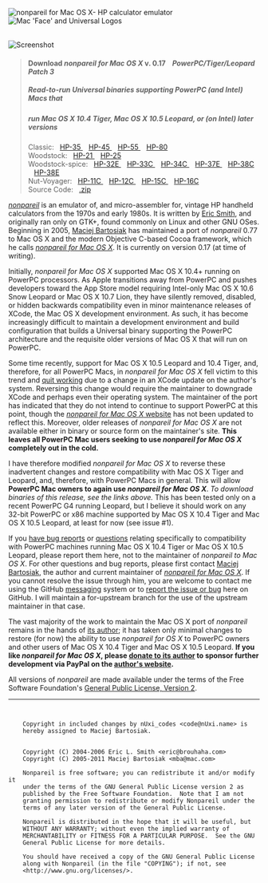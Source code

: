 ![nonpareil for Mac OS X- HP calculator emulator](/nUxiscode/nonpareil-osx-powerpc/raw/master/readme-header.png "nonpareil for Mac OS X- HP calculator emulator") &nbsp;&nbsp;&nbsp;&nbsp;&nbsp;&nbsp;&nbsp;&nbsp;&nbsp;&nbsp;&nbsp;&nbsp;&nbsp;&nbsp; ![Mac 'Face' and Universal Logos](http://www.bartosiak.org/nonpareil/index_files/MacOSX_Universal_60px.gif "Mac 'Face' and Universal Logos")  
&nbsp;  

![Screenshot](http://www.bartosiak.org/nonpareil/index_files/nonpareil-screenshot-small.png "Screenshot")  

> #### Download _nonpareil for Mac OS X_ v. 0.17&nbsp;&nbsp;&nbsp; _PowerPC/Tiger/Leopard Patch 3_  
> ##### Read-to-run Universal binaries supporting *PowerPC* (and Intel) Macs that  
> ##### run *Mac OS X 10.4 Tiger, Mac OS X 10.5 Leopard,* or (on Intel) later versions  
> Classic:&nbsp;&nbsp; 
[ HP-35 ](/downloads/nUxiscode/nonpareil-osx-powerpc/nonpareil-35.app.zip)&nbsp;&nbsp; 
[ HP-45 ](/downloads/nUxiscode/nonpareil-osx-powerpc/nonpareil-45.app.zip)&nbsp;&nbsp; 
[ HP-55 ](/downloads/nUxiscode/nonpareil-osx-powerpc/nonpareil-55.app.zip)&nbsp;&nbsp; 
[ HP-80 ](/downloads/nUxiscode/nonpareil-osx-powerpc/nonpareil-80.app.zip)  
> Woodstock:&nbsp;&nbsp; 
[ HP-21 ](/downloads/nUxiscode/nonpareil-osx-powerpc/nonpareil-21.app.zip)&nbsp;&nbsp; 
[ HP-25 ](/downloads/nUxiscode/nonpareil-osx-powerpc/nonpareil-25.app.zip)  
> Woodstock-spice:&nbsp;&nbsp; 
[ HP-32E ](/downloads/nUxiscode/nonpareil-osx-powerpc/nonpareil-32e.app.zip)&nbsp;&nbsp; 
[ HP-33C ](/downloads/nUxiscode/nonpareil-osx-powerpc/nonpareil-33c.app.zip)&nbsp;&nbsp; 
[ HP-34C ](/downloads/nUxiscode/nonpareil-osx-powerpc/nonpareil-34c.app.zip)&nbsp;&nbsp; 
[ HP-37E ](/downloads/nUxiscode/nonpareil-osx-powerpc/nonpareil-37e.app.zip)&nbsp;&nbsp; 
[ HP-38C ](/downloads/nUxiscode/nonpareil-osx-powerpc/nonpareil-38c.app.zip)&nbsp;&nbsp; 
[ HP-38E ](/downloads/nUxiscode/nonpareil-osx-powerpc/nonpareil-38e.app.zip)  
> Nut-Voyager:&nbsp;&nbsp; 
[ HP-11C ](/downloads/nUxiscode/nonpareil-osx-powerpc/nonpareil-11c.app.zip)&nbsp;&nbsp; 
[ HP-12C ](/downloads/nUxiscode/nonpareil-osx-powerpc/nonpareil-12c.app.zip)&nbsp;&nbsp; 
[ HP-15C ](/downloads/nUxiscode/nonpareil-osx-powerpc/nonpareil-15c.app.zip)&nbsp;&nbsp; 
[ HP-16C ](/downloads/nUxiscode/nonpareil-osx-powerpc/nonpareil-16c.app.zip)  
> Source Code:&nbsp;&nbsp; [.zip](http://github.com/nUxiscode/nonpareil-osx-powerpc/zipball/master)
&nbsp;

[_nonpareil_](http://nonpareil.brouhaha.com/) is an emulator of, and micro-assembler for, vintage HP handheld calculators from the 1970s and early 1980s.  It is written by [Eric Smith](http://www.brouhaha.com/~eric/), and originally ran only on GTK+, found commonly on Linux and other GNU OSes.  Beginning in 2005, [Maciej Bartosiak](http://www.bartosiak.org/) has maintained a port of _nonpareil_  0.77 to Mac OS X and the modern Objective C-based Cocoa framework, which he calls [_nonpareil for Mac OS X_](http://www.bartosiak.org/nonpareil/).  It is currently on version 0.17 (at time of writing).

Initially, _nonpareil for Mac OS X_ supported Mac OS X 10.4+ running on PowerPC processors.  As Apple transitions away from PowerPC and pushes developers toward the App Store model requiring Intel-only Mac OS X 10.6 Snow Leopard or Mac OS X 10.7 Lion, they have silently removed, disabled, or hidden backwards compatibility even in minor maintenance releases of XCode, the Mac OS X development environment.  As such, it has become increasingly difficult to maintain a development environment and build configuration that builds a Universal binary supporting the PowerPC architecture and the requisite older versions of Mac OS X that will run on PowerPC.

Some time recently, support for Mac OS X 10.5 Leopard and 10.4 Tiger, and, therefore, for all PowerPC Macs, in _nonpareil for Mac OS X_ fell victim to this trend and [quit working](http://gist.github.com/1151949#gistcomment-45972) due to a change in an XCode update on the author's system.  Reversing this change would require the maintainer to downgrade XCode and perhaps even their operating system.  The maintainer of the port has indicated that they do not intend to continue to support PowerPC at this point, though the [_nonpareil for Mac OS X_ website](http://www.bartosiak.org/nonpareil/) has not been updated to reflect this.  Moreover, older releases of _nonpareil for Mac OS X_ are not available either in binary or source form on the maintainer's site.  **This leaves all PowerPC Mac users seeking to use _nonpareil for Mac OS X_ completely out in the cold.**

I have therefore modified _nonpareil for Mac OS X_ to reverse these inadvertent changes and restore compatibility with Mac OS X Tiger and Leopard, and, therefore, with PowerPC Macs in general.  This will allow **PowerPC Mac owners to again use _nonpareil for Mac OS X_**.  _To download binaries of this release, see the links above._  This has been tested only on a recent PowerPC G4 running Leopard, but I believe it should work on any 32-bit PowerPC or x86 machine supported by Mac OS X 10.4 Tiger and Mac OS X 10.5 Leopard, at least for now (see issue #1).

If you [have bug reports](/nUxiscode/nonpareil-osx-powerpc/issues) or [questions](/inbox/new/nUxiscode) relating specifically to compatibility with PowerPC machines running Mac OS X 10.4 Tiger or Mac OS X 10.5 Leopard, please report them here, not to the maintainer of _nonpareil to Mac OS X_.  For other questions and bug reports, please first contact [Maciej Bartosiak](mailto:mba@mac.com), the author and current maintainer of [_nonpareil for Mac OS X_](http://www.bartosiak.org/nonpareil/).  If you cannot resolve the issue through him, you are welcome to contact me using the GitHub [messaging](/inbox/new/nUxiscode) system or to [report the issue or bug](/nUxiscode/nonpareil-osx-powerpc/issues) here on GitHub.  I will maintain a for-upstream branch for the use of the upstream maintainer in that case.

The vast majority of the work to maintain the Mac OS X port of _nonpareil_ remains in the hands of [its author](http://www.bartosiak.org/); it has taken only minimal changes to restore (for now) the ability to use _nonpareil for OS X_ to PowerPC owners and other users of Mac OS X 10.4 Tiger and Mac OS X 10.5 Leopard.  **If you like _nonpareil for Mac OS X_, please [donate to its author](http://www.bartosiak.org/nonpareil/) to sponsor further development via PayPal on the [author's website](http://www.bartosiak.org/nonpareil/).**

All versions of _nonpareil_ are made available under the terms of the Free Software Foundation's [General Public License, Version 2](http://www.gnu.org/licenses/old-licenses/gpl-2.0.html). 

-----------------------

```
    
    
    Copyright in included changes by nUxi_codes <code@nUxi.name> is
    hereby assigned to Maciej Bartosiak.
    
    
    Copyright (C) 2004-2006 Eric L. Smith <eric@brouhaha.com>
    Copyright (C) 2005-2011 Maciej Bartosiak <mba@mac.com>

    Nonpareil is free software; you can redistribute it and/or modify it
    under the terms of the GNU General Public License version 2 as
    published by the Free Software Foundation.  Note that I am not
    granting permission to redistribute or modify Nonpareil under the
    terms of any later version of the General Public License.
 
    Nonpareil is distributed in the hope that it will be useful, but
    WITHOUT ANY WARRANTY; without even the implied warranty of
    MERCHANTABILITY or FITNESS FOR A PARTICULAR PURPOSE.  See the GNU
    General Public License for more details.
 
    You should have received a copy of the GNU General Public License
    along with Nonpareil (in the file "COPYING"); if not, see
    <http://www.gnu.org/licenses/>.
    
     
```

